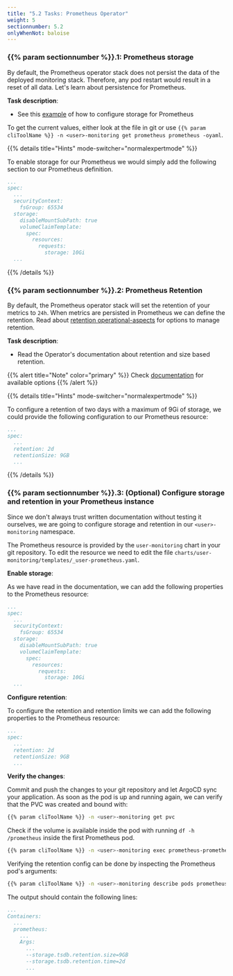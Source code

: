 ```yaml
---
title: "5.2 Tasks: Prometheus Operator"
weight: 5
sectionnumber: 5.2
onlyWhenNot: baloise
---
```


### {{% param sectionnumber %}}.1: Prometheus storage

By default, the Prometheus operator stack does not persist the data of the deployed monitoring stack. Therefore, any pod restart would result in a reset of all data. Let's learn about persistence for Prometheus.

**Task description**:

* See this [example](https://github.com/prometheus-operator/prometheus-operator/blob/master/Documentation/user-guides/storage.md#manual-storage-provisioning) of how to configure storage for Prometheus

To get the current values, either look at the file in git or use `{{% param cliToolName %}} -n <user>-monitoring get prometheus prometheus -oyaml`.

{{% details title="Hints" mode-switcher="normalexpertmode" %}}

To enable storage for our Prometheus we would simply add the following section to our Prometheus definition.

```yaml
...
spec:
  ...
  securityContext:
    fsGroup: 65534
  storage:
    disableMountSubPath: true
    volumeClaimTemplate:
      spec:
        resources:
          requests:
            storage: 10Gi
  ...
```
{{% /details %}}

### {{% param sectionnumber %}}.2: Prometheus Retention

By default, the Prometheus operator stack will set the retention of your metrics to `24h`. When metrics are persisted in Prometheus we can define the retention.
Read about [retention operational-aspects](https://prometheus.io/docs/prometheus/latest/storage/#operational-aspects) for options to manage retention.

**Task description**:

* Read the Operator's documentation about retention and size based retention.

{{% alert title="Note" color="primary" %}}
Check [documentation](https://github.com/prometheus-operator/prometheus-operator/blob/master/Documentation/api.md#prometheusspec) for available options
{{% /alert %}}

{{% details title="Hints" mode-switcher="normalexpertmode" %}}

To configure a retention of two days with a maximum of 9Gi of storage, we could provide the following configuration to our Prometheus resource:

```yaml
...
spec:
  ...
  retention: 2d
  retentionSize: 9GB
  ...
```
{{% /details %}}

### {{% param sectionnumber %}}.3: (Optional) Configure storage and retention in your Prometheus instance

Since we don't always trust written documentation without testing it ourselves, we are going to configure storage and retention in our `<user>-monitoring` namespace.

The Prometheus resource is provided by the `user-monitoring` chart in your git repository. To edit the resource we need to edit the file `charts/user-monitoring/templates/_user-prometheus.yaml`.

**Enable storage**:

As we have read in the documentation, we can add the following properties to the Prometheus resource:

```yaml
...
spec:
  ...
  securityContext:
    fsGroup: 65534
  storage:
    disableMountSubPath: true
    volumeClaimTemplate:
      spec:
        resources:
          requests:
            storage: 10Gi
  ...
```

**Configure retention**:

To configure the retention and retention limits we can add the following properties to the Prometheus resource:

```yaml
...
spec:
  ...
  retention: 2d
  retentionSize: 9GB
  ...
```

**Verify the changes**:

Commit and push the changes to your git repository and let ArgoCD sync your application. As soon as the pod is up and running again, we can verify that the PVC was created and bound with:

```bash
{{% param cliToolName %}} -n <user>-monitoring get pvc
```

Check if the volume is available inside the pod with running `df -h /prometheus` inside the first Prometheus pod.

```bash
{{% param cliToolName %}} -n <user>-monitoring exec prometheus-prometheus-0 -c prometheus -- df -h /prometheus
```

Verifying the retention config can be done by inspecting the Prometheus pod's arguments:

```bash
{{% param cliToolName %}} -n <user>-monitoring describe pods prometheus-prometheus-0
```

The output should contain the following lines:

```yaml
...
Containers:
  ...
  prometheus:
    ...
    Args:
      ...
      --storage.tsdb.retention.size=9GB
      --storage.tsdb.retention.time=2d
      ...
```
